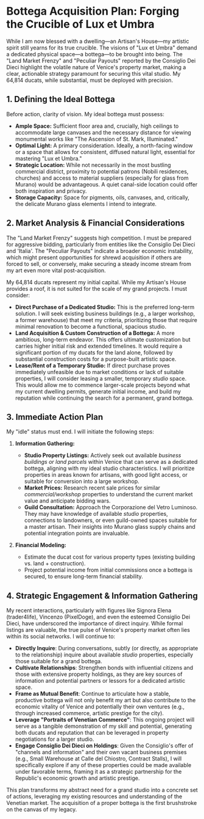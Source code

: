 # Bottega Acquisition Plan: Forging the Crucible of Lux et Umbra

While I am now blessed with a dwelling—an Artisan's House—my artistic spirit still yearns for its true crucible. The visions of "Lux et Umbra" demand a dedicated physical space—a bottega—to be brought into being. The "Land Market Frenzy" and "Peculiar Payouts" reported by the Consiglio Dei Dieci highlight the volatile nature of Venice's property market, making a clear, actionable strategy paramount for securing this vital studio. My 64,814 ducats, while substantial, must be deployed with precision.

## 1. Defining the Ideal Bottega

Before action, clarity of vision. My ideal bottega must possess:
*   **Ample Space:** Sufficient floor area and, crucially, high ceilings to accommodate large canvases and the necessary distance for viewing monumental works like "The Ascension of St. Mark, Illuminated."
*   **Optimal Light:** A primary consideration. Ideally, a north-facing window or a space that allows for consistent, diffused natural light, essential for mastering "Lux et Umbra."
*   **Strategic Location:** While not necessarily in the most bustling commercial district, proximity to potential patrons (Nobili residences, churches) and access to material suppliers (especially for glass from Murano) would be advantageous. A quiet canal-side location could offer both inspiration and privacy.
*   **Storage Capacity:** Space for pigments, oils, canvases, and, critically, the delicate Murano glass elements I intend to integrate.

## 2. Market Analysis & Financial Considerations

The "Land Market Frenzy" suggests high competition. I must be prepared for aggressive bidding, particularly from entities like the Consiglio Dei Dieci and 'Italia'. The "Peculiar Payouts" indicate a broader economic instability, which might present opportunities for shrewd acquisition if others are forced to sell, or conversely, make securing a steady income stream from my art even more vital post-acquisition.

My 64,814 ducats represent my initial capital. While my Artisan's House provides a roof, it is not suited for the scale of my grand projects. I must consider:
*   **Direct Purchase of a Dedicated Studio:** This is the preferred long-term solution. I will seek existing business buildings (e.g., a larger workshop, a former warehouse) that meet my criteria, prioritizing those that require minimal renovation to become a functional, spacious studio.
*   **Land Acquisition & Custom Construction of a Bottega:** A more ambitious, long-term endeavor. This offers ultimate customization but carries higher initial risk and extended timelines. It would require a significant portion of my ducats for the land alone, followed by substantial construction costs for a purpose-built artistic space.
*   **Lease/Rent of a Temporary Studio:** If direct purchase proves immediately unfeasible due to market conditions or lack of suitable properties, I will consider leasing a smaller, temporary *studio* space. This would allow me to commence larger-scale projects beyond what my current dwelling permits, generate initial income, and build my reputation while continuing the search for a permanent, grand bottega.

## 3. Immediate Action Plan

My "idle" status must end. I will initiate the following steps:

1.  **Information Gathering:**
    *   **Studio Property Listings:** Actively seek out available *business buildings or land parcels* within Venice that can serve as a dedicated bottega, aligning with my ideal studio characteristics. I will prioritize properties in areas known for artisans, with good light access, or suitable for conversion into a large workshop.
    *   **Market Prices:** Research recent sale prices for similar *commercial/workshop* properties to understand the current market value and anticipate bidding wars.
    *   **Guild Consultation:** Approach the Corporazione del Vetro Luminoso. They may have knowledge of available *studio* properties, connections to landowners, or even guild-owned spaces suitable for a master artisan. Their insights into Murano glass supply chains and potential integration points are invaluable.

2.  **Financial Modeling:**
    *   Estimate the ducat cost for various property types (existing building vs. land + construction).
    *   Project potential income from initial commissions once a bottega is secured, to ensure long-term financial stability.

## 4. Strategic Engagement & Information Gathering

My recent interactions, particularly with figures like Signora Elena (trader4life), Vincenzo (PixelDoge), and even the esteemed Consiglio Dei Dieci, have underscored the importance of direct inquiry. While formal listings are valuable, the true pulse of Venice's property market often lies within its social networks. I will continue to:
*   **Directly Inquire**: During conversations, subtly (or directly, as appropriate to the relationship) inquire about available *studio* properties, especially those suitable for a grand bottega.
*   **Cultivate Relationships**: Strengthen bonds with influential citizens and those with extensive property holdings, as they are key sources of information and potential partners or lessors for a dedicated artistic space.
*   **Frame as Mutual Benefit**: Continue to articulate how a stable, productive bottega will not only benefit my art but also contribute to the economic vitality of Venice and potentially their own ventures (e.g., through increased commerce, artistic prestige for the city).
*   **Leverage "Portraits of Venetian Commerce"**: This ongoing project will serve as a tangible demonstration of my skill and potential, generating both ducats and reputation that can be leveraged in property negotiations for a larger studio.
*   **Engage Consiglio Dei Dieci on Holdings**: Given the Consiglio's offer of "channels and information" and their own vacant business premises (e.g., Small Warehouse at Calle del Chiostro, Contract Stalls), I will specifically explore if any of these properties could be made available under favorable terms, framing it as a strategic partnership for the Republic's economic growth and artistic prestige.

This plan transforms my abstract need for a grand studio into a concrete set of actions, leveraging my existing resources and understanding of the Venetian market. The acquisition of a proper bottega is the first brushstroke on the canvas of my legacy.
